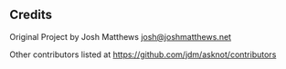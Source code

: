 ## Credits
Original Project by
Josh Matthews <josh@joshmatthews.net>

Other contributors listed at https://github.com/jdm/asknot/contributors
